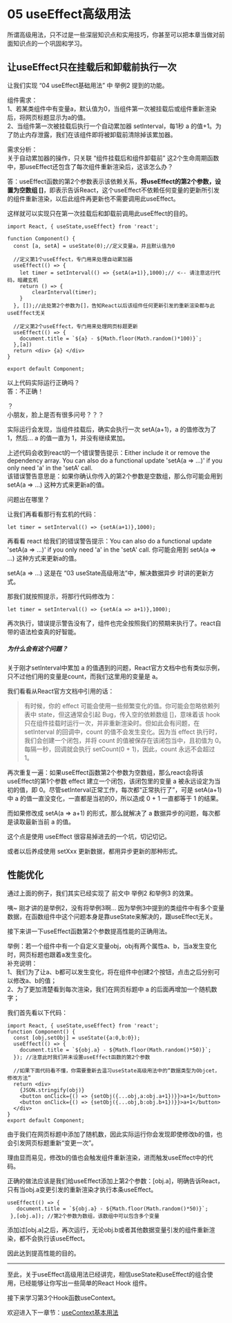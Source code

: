 # 05 useEffect高级用法

所谓高级用法，只不过是一些深层知识点和实用技巧，你甚至可以把本章当做对前面知识点的一个巩固和学习。  

## 让useEffect只在挂载后和卸载前执行一次

让我们实现 “04 useEffect基础用法” 中 举例2 提到的功能。

组件需求：  
1、若某类组件中有变量a，默认值为0，当组件第一次被挂载后或组件重新渲染后，将网页标题显示为a的值。  
2、当组件第一次被挂载后执行一个自动累加器 setInterval，每1秒 a 的值+1。为了防止内存泄露，我们在该组件即将被卸载前清除掉该累加器。    

需求分析：  
关于自动累加器的操作，只关联 “组件挂载后和组件卸载前” 这2个生命周期函数中，那useEffect还包含了每次组件重新渲染后，这该怎么办？  

答：useEffect函数的第2个参数表示该依赖关系，**将useEffect的第2个参数，设置为空数组 []**，即表示告诉React，这个useEffect不依赖任何变量的更新所引发的组件重新渲染，以后此组件再更新也不需要调用此useEffect。

这样就可以实现只在第一次挂载后和卸载前调用此useEffect的目的。    

    import React, { useState,useEffect} from 'react';

    function Component() {
      const [a, setA] = useState(0);//定义变量a，并且默认值为0

      //定义第1个useEffect，专门用来处理自动累加器
      useEffect(() => {
        let timer = setInterval(() => {setA(a+1)},1000);// <-- 请注意这行代码，暗藏玄机
        return () => {
            clearInterval(timer);
        }
      }, []);//此处第2个参数为[]，告知React以后该组件任何更新引发的重新渲染都与此useEffect无关

      //定义第2个useEffect，专门用来处理网页标题更新
      useEffect(() => {
        document.title = `${a} - ${Math.floor(Math.random()*100)}`;
      },[a])
      return <div> {a} </div>
    }

    export default Component;

以上代码实际运行正确吗？  
答：不正确！

？  
小朋友，脸上是否有很多问号？？？  

实际运行会发现，当组件挂载后，确实会执行一次 setA(a+1)，a 的值修改为了 1，然后... a 的值一直为 1，并没有继续累加。  

上述代码会收到react的一个错误警告提示：Either include it or remove the dependency array. You can also do a functional update 'setA(a => ...)' if you only need 'a' in the 'setA' call.  
该错误警告意思是：如果你确认你传入的第2个参数是空数组，那么你可能会用到 setA(a => ...) 这种方式来更新a的值。  

问题出在哪里？  

让我们再看看那行有玄机的代码：  

    let timer = setInterval(() => {setA(a+1)},1000);  

再看看 react 给我们的错误警告提示：You can also do a functional update 'setA(a => ...)' if you only need 'a' in the 'setA' call.  你可能会用到 setA(a => ...) 这种方式来更新a的值。

setA(a => ...)  这是在 “03 useState高级用法”中，解决数据异步 时讲的更新方式。

那我们就按照提示，将那行代码修改为：  

    let timer = setInterval(() => {setA(a => a+1)},1000);  

再次执行，错误提示警告没有了，组件也完全按照我们的预期来执行了。react自带的语法检查真的好智能。    

##### 为什么会有这个问题？
关于刚才setInterval中累加 a 的值遇到的问题，React官方文档中也有类似示例，只不过他们用的变量是count，而我们这里用的变量是 a。

我们看看从React官方文档中引用的话：  
> 有时候，你的 effect 可能会使用一些频繁变化的值。你可能会忽略依赖列表中 state，但这通常会引起 Bug，传入空的依赖数组 []，意味着该 hook 只在组件挂载时运行一次，并非重新渲染时。但如此会有问题，在 setInterval 的回调中，count 的值不会发生变化。因为当 effect 执行时，我们会创建一个闭包，并将 count 的值被保存在该闭包当中，且初值为 0。每隔一秒，回调就会执行 setCount(0 + 1)，因此，count 永远不会超过 1。

再次重复一遍：如果useEffect函数第2个参数为空数组，那么react会将该useEffect的第1个参数 effect 建立一个闭包，该闭包里的变量 a 被永远设定为当初的值，即 0。尽管setInterval正常工作，每次都“正常执行了”，可是 setA(a+1)中 a 的值一直没变化，一直都是当初的0，所以造成 0 + 1 一直都等于 1 的结果。

而如果修改成 setA(a => a+1) 的形式，那么就解决了 a 数据异步的问题，每次都是读取最新当前 a 的值。

这个点是使用 useEffect 很容易掉进去的一个坑，切记切记。

或者以后养成使用 setXxx 更新数据，都用异步更新的那种形式。  


## 性能优化

通过上面的例子，我们其实已经实现了 前文中 举例2 和举例3 的效果。

咦~ 刚才讲的是举例2，没有将举例3啊... 因为举例3中提到的类组件中有多个变量数据，在函数组件中这个问题本身是靠useState来解决的，跟useEffect无关。  

接下来讲一下useEffect函数第2个参数提高性能的正确用法。

举例：若一个组件中有一个自定义变量obj，obj有两个属性a、b，当a发生变化时，网页标题也跟着a发生变化。  
补充说明：  
1、我们为了让a、b都可以发生变化，将在组件中创建2个按钮，点击之后分别可以修改a、b的值；  
2、为了更加清楚看到每次渲染，我们在网页标题中 a 的后面再增加一个随机数字；  

我们首先看以下代码：  

    import React, { useState,useEffect} from 'react';
    function Component() {
      const [obj,setObj] = useState({a:0,b:0});
      useEffect(() => {
        document.title = `${obj.a} - ${Math.floor(Math.random()*50)}`;
      }); //注意此时我们并未设置useEffect函数的第2个参数

      //如果下面代码看不懂，你需要重新去温习useState高级用法中的“数据类型为Objcet，修改方法”
      return <div>
        {JSON.stringify(obj)}
        <button onClick={() => {setObj({...obj,a:obj.a+1})}}>a+1</button> 
        <button onClick={() => {setObj({...obj,b:obj.b+1})}}>a+1</button>
      </div>
    }
    export default Component;

由于我们在网页标题中添加了随机数，因此实际运行你会发现即使修改b的值，也会引发网页标题重新“变更一次”。  

理由显而易见，修改b的值也会触发组件重新渲染，进而触发useEffect中的代码。

正确的做法应该是我们给useEffect添加上第2个参数：[obj.a]，明确告诉React，只有当obj.a变更引发的重新渲染才执行本条useEffect。

    useEffect(() => {
       document.title = `${obj.a} - ${Math.floor(Math.random()*50)}`;
     },[obj.a]); //第2个参数为数组，该数组中可以包含多个变量

添加过[obj.a]之后，再次运行，无论obj.b或者其他数据变量引发的组件重新渲染，都不会执行该useEffect。

因此达到提高性能的目的。  


---

至此，关于useEffect高级用法已经讲完，相信useState和useEffect的组合使用，已经能够让你写出一些简单的React Hook 组件。    

接下来学习第3个Hook函数useContext。

欢迎进入下一章节：[useContext基本用法](https://github.com/puxiao/react-hook-tutorial/blob/master/06%20useContext%E5%9F%BA%E7%A1%80%E7%94%A8%E6%B3%95.md)
